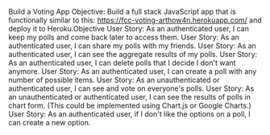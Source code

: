 Build a Voting App
Objective: Build a full stack JavaScript app that is functionally similar to this: https://fcc-voting-arthow4n.herokuapp.com/ and deploy it to Heroku.Objective
User Story: As an authenticated user, I can keep my polls and come back later to access them.
User Story: As an authenticated user, I can share my polls with my friends.
User Story: As an authenticated user, I can see the aggregate results of my polls.
User Story: As an authenticated user, I can delete polls that I decide I don't want anymore.
User Story: As an authenticated user, I can create a poll with any number of possible items.
User Story: As an unauthenticated or authenticated user, I can see and vote on everyone's polls.
User Story: As an unauthenticated or authenticated user, I can see the results of polls in chart form. (This could be implemented using Chart.js or Google Charts.)
User Story: As an authenticated user, if I don't like the options on a poll, I can create a new option.